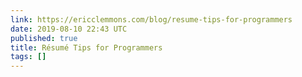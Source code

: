 ```yaml
---
link: https://ericclemmons.com/blog/resume-tips-for-programmers
date: 2019-08-10 22:43 UTC
published: true
title: Résumé Tips for Programmers
tags: []
---
```



